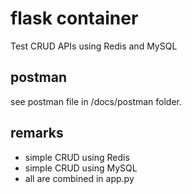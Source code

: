 # flask container

Test CRUD APIs using Redis and MySQL

## postman

see postman file in /docs/postman folder.

## remarks

- simple CRUD using Redis
- simple CRUD using MySQL
- all are combined in app.py